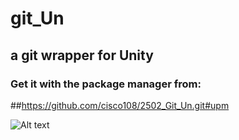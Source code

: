 # git_Un
## a git wrapper for Unity

### Get it with the package manager from:
##https://github.com/cisco108/2502_Git_Un.git#upm

![Alt text](Assets/git_Un/Documentation/Images/250212_logo.jpg)
